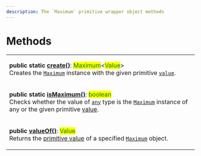 ```yaml
---
description: The `Maximum` primitive wrapper object methods
---
```


# Methods

|                                                                                                                                                                                                                                                                                                                                                                                                                                                             |
| ----------------------------------------------------------------------------------------------------------------------------------------------------------------------------------------------------------------------------------------------------------------------------------------------------------------------------------------------------------------------------------------------------------------------------------------------------------- |
| <p><strong>public static</strong> <a href="static-create.md"><strong>create()</strong></a>: <mark style="color:green;">Maximum</mark>&#x3C;<mark style="color:green;">Value</mark>><br>Creates the <a href="broken-reference"><code>Maximum</code></a> instance with the given primitive <a href="static-create.md#maximum.create"><code>value</code></a>.</p>                                                                                              |
| <p><strong>public static</strong> <a href="static-ismaximum.md#maximum.ismaximum"><strong>isMaximum()</strong></a>: <mark style="color:green;">boolean</mark><br>Checks whether the value of <a href="https://www.typescriptlang.org/docs/handbook/basic-types.html#any"><code>any</code></a> type is the <a href="broken-reference"><code>Maximum</code></a> instance of any or the given primitive <a href="static-ismaximum.md#value-any">value</a>.</p> |
| <p><strong>public</strong> <a href="valueof.md#maximum.prototype.valueof"><strong>valueOf()</strong></a>: <mark style="color:green;">Value</mark><br><mark style="color:green;"></mark>Returns the <a href="https://developer.mozilla.org/en-US/docs/Web/JavaScript/Reference/Global_Objects/String/valueOf">primitive value</a> of a specified <a href="broken-reference"><code>Maximum</code></a> object.</p>                                             |
